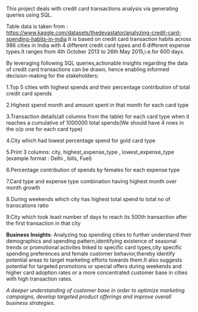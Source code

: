 This project deals with credit card transactions analysis via generating queries using SQL.

Table data is taken from : https://www.kaggle.com/datasets/thedevastator/analyzing-credit-card-spending-habits-in-india
It is based on credit card transaction habits across 986 cities in India with 4 different credit card types and 6 different expense types.It ranges from 4th October 2013 to 26th May 2015,i.e.for 600 days.

By leveraging following SQL queries,actionable insights regarding the data of credit card transactions can be drawn, hence enabling informed decision-making for the stakeholders:

1.Top 5 cities with highest spends and their percentage contribution of total credit card spends

2.Highest spend month and amount spent in that month for each card type

3.Transaction details(all columns from the table) for each card type when it reaches a cumulative of 1000000 total spends(We should have 4 rows in the o/p one for each card type)

4.City which had lowest percentage spend for gold card type

5.Print 3 columns: city, highest_expense_type , lowest_expense_type (example format : Delhi , bills, Fuel)

6.Percentage contribution of spends by females for each expense type

7.Card type and expense type combination having highest month over month growth

8.During weekends which city has highest total spend to total no of transcations ratio

9.City which took least number of days to reach its 500th transaction after the first transaction in that city

**Business Insights**: Analyzing top spending cities to further understand their demographics and spending pattern,identifying existence of seasonal trends or promotional activites linked to specific card types,city specific spending preferences and female customer behavior,thereby identify potential areas to target marketing efforts towards them.It also suggests potential for targeted promotions or special offers during weekends and higher card adoption rates or a more concentrated customer base in cities with high transaction rates.

_A deeper understanding of customer base in order to optimize marketing campaigns, develop targeted product offerings and improve overall business strategies._
